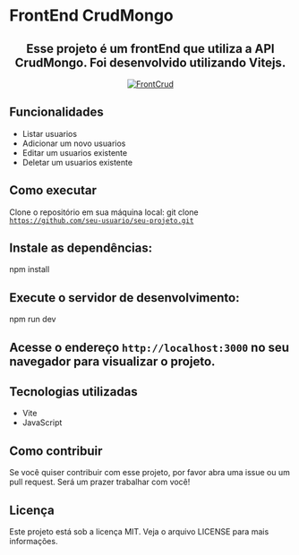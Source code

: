 <h1>FrontEnd CrudMongo</h1>

  
<div align="center">
  <h2>Esse projeto é um frontEnd que utiliza a API CrudMongo. Foi desenvolvido utilizando Vitejs.</h2>
  <a href="https://vite-xi-three.vercel.app//">
    <img src="https://img.shields.io/badge/Front-Curd-orange" alt="FrontCrud" />
  </a>
</div>

<h2>Funcionalidades</h2>

<ul>
  <li>Listar usuarios</li>
  <li>Adicionar um novo usuarios</li>
  <li>Editar um usuarios existente</li>
  <li>Deletar um usuarios existente</li>
</ul>



<h2>Como executar</h2>

Clone o repositório em sua máquina local:
git clone<code> https://github.com/seu-usuario/seu-projeto.git</code>

<h2>Instale as dependências:</h2>

npm install

<h2>Execute o servidor de desenvolvimento:</h2>

npm run dev

<h2>Acesse o endereço <code>http://localhost:3000</code> no seu navegador para visualizar o projeto.</h2>

<h2>Tecnologias utilizadas</h2>
<ul>
  <li>Vite</li>
  <li>JavaScript</li>
</ul>

<h2>Como contribuir</h2>
Se você quiser contribuir com esse projeto, por favor abra uma issue ou um pull request. Será um prazer trabalhar com você!

<h2>Licença</h2>
Este projeto está sob a licença MIT. Veja o arquivo LICENSE para mais informações.
